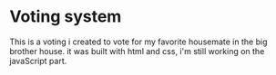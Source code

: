 # Voting system
This is a voting i created to vote for my favorite housemate in the big brother house. it was built with html and css, i'm still working on the javaScript part.
